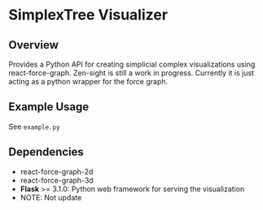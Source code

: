 # SimplexTree Visualizer

## Overview

Provides a Python API for creating simplicial complex visualizations using react-force-graph. Zen-sight is still a work in progress. Currently it is just acting as a python wrapper for the force graph.

## Example Usage

See `example.py`

## Dependencies

- react-force-graph-2d
- react-force-graph-3d
- **Flask** >= 3.1.0: Python web framework for serving the visualization
- NOTE: Not update
